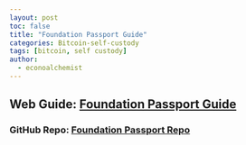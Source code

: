 ```yaml
---
layout: post
toc: false
title: "Foundation Passport Guide"
categories: Bitcoin-self-custody
tags: [bitcoin, self custody]
author:
  - econoalchemist
---
```

## Web Guide: [Foundation Passport Guide](https://passport1.econoalchemist.com)
### GitHub Repo: [Foundation Passport Repo](https://github.com/econoalchemist/Foundation-Passport)
